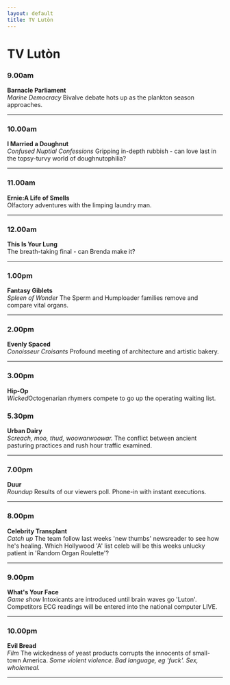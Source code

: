 ```yaml
---
layout: default
title: TV Lutòn 
---
```



<h1>TV Lutòn</h1>
<h3>9.00am</h3>
<strong>Barnacle Parliament</strong><br /> <em>Marine Democracy</em> Bivalve debate hots up as the plankton season approaches.<hr />
<h3>10.00am</h3>
<strong>I Married a Doughnut</strong><br /> <em>Confused Nuptial Confessions</em> Gripping in-depth rubbish - can love last in the topsy-turvy world of doughnutophilia?<hr />
<h3>11.00am</h3>
<strong>Ernie:A Life of Smells</strong><br /> Olfactory adventures with the limping laundry man.<hr />
<h3>12.00am</h3>
<strong>This Is Your Lung</strong><br /> The breath-taking final - can Brenda make it?<hr />
<h3>1.00pm</h3>
<strong>Fantasy Giblets</strong><br /> <em>Spleen of Wonder</em> The Sperm and Humploader families remove and compare vital organs.<hr />
<h3>2.00pm</h3>
<strong>Evenly Spaced</strong><br /> <em>Conoisseur Croisants</em> Profound meeting of architecture and artistic bakery.<hr />
<h3>3.00pm</h3>
<strong>Hip-Op</strong><br /> <em>Wicked</em>Octogenarian rhymers compete to go up the operating waiting list.
<h3>5.30pm</h3>
<strong>Urban Dairy</strong><br /> <em>Screach, moo, thud, woowarwoowar.</em> The conflict between ancient pasturing practices and rush hour traffic examined.<hr />
<h3>7.00pm</h3>
<strong>Duur</strong><br /> <em>Roundup</em> Results of our viewers poll. Phone-in with instant executions.<hr />
<h3>8.00pm</h3>
<strong>Celebrity Transplant</strong><br /> <em>Catch up</em> The team follow last weeks 'new thumbs' newsreader to see how he's healing. Which Hollywood 'A' list celeb will be this weeks unlucky patient in 'Random Organ Roulette'?<hr />
<h3>9.00pm</h3>
<strong>What's Your Face</strong><br /> <em>Game show</em> Intoxicants are introduced until brain waves go 'Luton'. Competitors ECG readings will be entered into the national computer LIVE.<hr />
<h3>10.00pm</h3>
<strong>Evil Bread</strong><br /> <em>Film</em> The wickedness of yeast products corrupts the innocents of small-town America. <em>Some violent violence. Bad language, eg 'fuck'. Sex, wholemeal.</em><hr /></div>
